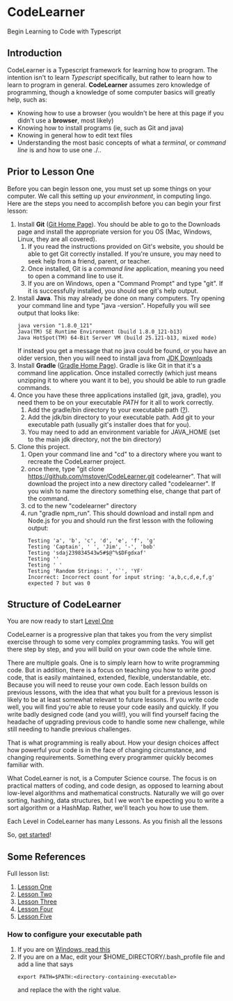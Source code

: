 # CodeLearner
Begin Learning to Code with Typescript

## Introduction

CodeLearner is a Typescript framework for learning how to program.  The intention isn't to learn 
*Typescript* specifically, but rather to learn how to learn to program in general.  **CodeLearner** 
assumes zero
knowledge of programming, though a knowledge of some computer basics will greatly help, such as:

- Knowing how to use a browser (you wouldn't be here at this page if you didn't use a **browser**, most likely)
- Knowing how to install programs (ie, such as Git and java)
- Knowing in general how to edit text files
- Understanding the most basic concepts of what a *terminal*, or *command line* is and how to use one ./..

## Prior to Lesson One

Before you can begin lesson one, you must set up some things on your computer.  We call this setting
up your *environment*, in computing lingo.  Here are the steps you need to accomplish before you can
begin your first lesson:

1. Install **Git** ([Git Home Page](https://git-scm.com/)).  You should be able to go to the
Downloads page and install the appropriate version for you OS (Mac, Windows, Linux, they are all covered).
   1. If you read the instructions provided on Git's website, you should be able to get Git correctly 
   installed.  If you're unsure, you may need to seek help from a friend, parent, or teacher.
   1. Once installed, Git is a *command line* application, meaning you need to open a command line to use it.
   1. If you are on Windows, open a "Command Prompt" and type "git".  If it is successfully installed, you should
   see git's help output.
1. Install **Java**.  This may already be done on many computers.  Try opening your command line and type 
"java -version".  Hopefully you will see output that looks like:
    ```
    java version "1.8.0_121"
    Java(TM) SE Runtime Environment (build 1.8.0_121-b13)
    Java HotSpot(TM) 64-Bit Server VM (build 25.121-b13, mixed mode)
    ```
    If instead you get a message that no java could be found, or you have an older version, then you 
    will need to install java from [JDK Downloads](https://www.oracle.com/java/technologies/javase-downloads.html)
1. Install **Gradle** ([Gradle Home Page](https://gradle.org)).  Gradle is like Git in that it's a 
command line application.  Once installed correctly (which just means unzipping it to where you want 
it to be), you should be able to run gradle commands. 
1. Once you have these three applications installed (git, java, gradle), you need them to be on your 
executable *PATH* for it all to work correctly.  
   1. Add the gradle/bin directory to your executable path ([?](#how-to-configure-your-executable-path)).  
   1. Add the jdk/bin directory to your executable path.  Add git to your executable path (usually 
git's installer does that for you).
   1. You may need to add an environment variable for JAVA_HOME (set to the main jdk directory, not the bin directory)
1. Clone this project.  
    1. Open your command line and "cd" to a directory where you want to recreate the CodeLearner project.
    1. once there, type "git clone https://github.com/mstover/CodeLearner.git codelearner".  That will download the project
    into a new directory called "codelearner".  If you wish to name the directory something else, change that
    part of the command.
    1. cd to the new "codelearner" directory
    1. run "gradle npm_run".  This should download and install npm and Node.js for you and should run the first lesson with the following output:
       ```
       Testing 'a', 'b', 'c', 'd', 'e', 'f', 'g'
       Testing 'Captain', ' ', 'Jim', '-', 'bob'
       Testing 'sdaj239834543w5#$@^%$DFgdxaf'
       Testing ''
       Testing ' '
       Testing 'Random Strings: ', '`', 'YF'
       Incorrect: Incorrect count for input string: 'a,b,c,d,e,f,g' expected 7 but was 0
       ```
## Structure of CodeLearner
 You are now ready to start [Level One](docs/level_one.md)
 
 CodeLearner  is a progressive plan that takes you from the very simplist exercise through to some very 
complex programming tasks.  You will get there step by step, and you will build on your own code the 
whole time.  

There are multiple goals. One is to simply learn how to write programming code.  But in addition, there is a focus
on teaching you how to write *good* code, that is easily maintained, extended, flexible, understandable, etc.  Because
you will need to reuse your own code.  Each lesson builds on previous lessons, with the idea that what you
built for a previous lesson is likely to be at least somewhat relevant to future lessons.  If you write
code well, you will find you're able to reuse your code easily and quickly.  If you write badly designed
code (and you will!), you will find yourself facing the headache of upgrading previous code to handle some new
challenge, while still needing to handle previous challenges.

That is what programming is really about.  How your design choices affect how powerful your code is in the face
 of changing circumstance, and changing requirements.  Something every programmer quickly becomes familiar with.
 
 What CodeLearner is not, is a Computer Science course.  The focus is on practical matters of coding, and code
 design, as opposed to learning about low-level algorithms and mathematical constructs.  Naturally we will go over
 sorting, hashing, data structures, but I we won't be expecting you to write a sort algorithm or a HashMap.  Rather, 
 we'll teach you how to use them.
 
 Each Level in CodeLearner has many Lessons.  As you finish all the lessons
 
 So, [get started](docs/level_one.md)!

## Some References
Full lesson list:
1. [Lesson One](docs/level_one.md#lesson-one)
1. [Lesson Two](docs/level_one.md#lesson-two)
1. [Lesson Three](docs/level_one.md#lesson-three)
1. [Lesson Four](docs/level_one.md#lesson-four)
1. [Lesson Five](docs/level_one.md#lesson-five)

### How to configure your executable path

1. If you are on [Windows, read this](https://www.architectryan.com/2018/03/17/add-to-the-path-on-windows-10/)
1. If you are on a Mac, edit your $HOME_DIRECTORY/.bash_profile file and add a line that says 
   ```
   export PATH=$PATH:<directory-containing-executable>
   ``` 
   and replace the <directory-containing-executable> 
   with the right value.
